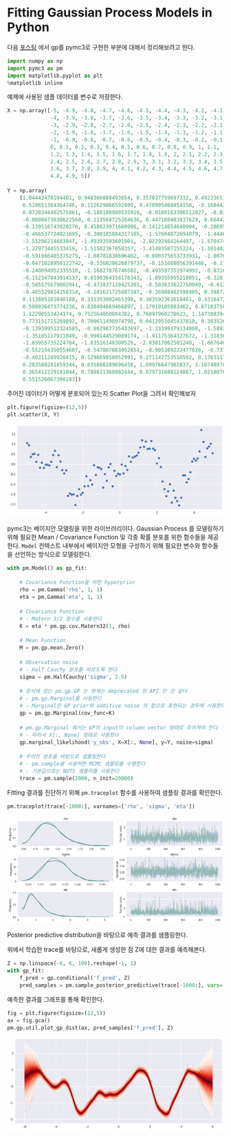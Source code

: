 
# Fitting Gaussian Process Models in Python

다음 [포스팅](https://blog.dominodatalab.com/fitting-gaussian-process-models-python/) 에서 gp를 pymc3로 구현한 부분에 대해서 정리해보려고 한다.

```python
import numpy as np
import pymc3 as pm
import matplotlib.pyplot as plt
%matplotlib inline
```

예제에 사용된 샘플 데이터를 변수로 저장한다.

```python
X = np.array([-5, -4.9, -4.8, -4.7, -4.6, -4.5, -4.4, -4.3, -4.2, -4.1,
              -4, -3.9, -3.8, -3.7, -3.6, -3.5, -3.4, -3.3, -3.2, -3.1,
              -3, -2.9, -2.8, -2.7, -2.6, -2.5, -2.4, -2.3, -2.2, -2.1,
              -2, -1.9, -1.8, -1.7, -1.6, -1.5, -1.4, -1.3, -1.2, -1.1,
              -1, -0.9, -0.8, -0.7, -0.6, -0.5, -0.4, -0.3, -0.2, -0.1,
              0, 0.1, 0.2, 0.3, 0.4, 0.5, 0.6, 0.7, 0.8, 0.9, 1, 1.1,
              1.2, 1.3, 1.4, 1.5, 1.6, 1.7, 1.8, 1.9, 2, 2.1, 2.2, 2.3,
              2.4, 2.5, 2.6, 2.7, 2.8, 2.9, 3, 3.1, 3.2, 3.3, 3.4, 3.5,
              3.6, 3.7, 3.8, 3.9, 4, 4.1, 4.2, 4.3, 4.4, 4.5, 4.6, 4.7,
              4.8, 4.9, 5])

Y = np.array(
    [1.04442478194401, 0.948306088493654, 0.357037759697332, 0.492336514646604,
     0.520651364364746, 0.112629866592809, 0.470995468454158, -0.168442254267804,
     0.0720344402575861, -0.188108980535916, -0.0160163306512027, -0.0388792158617705,
     -0.0600673630622568, 0.113568725264636, 0.447160403837629, 0.664421188556779,
     -0.139510743820276, 0.458823971660986, 0.141214654640904, -0.286957663528091,
     -0.466537724021695, -0.308185884317105, -1.57664872694079, -1.44463024170082,
     -1.51206214603847, -1.49393593601901, -2.02292464164487, -1.57047488853653,
     -1.22973445533419, -1.51502367058357, -1.41493587255224, -1.10140254663611,
     -0.591866485375275, -1.08781838696462, -0.800375653733931, -1.00764767602679,
     -0.0471028950122742, -0.536820626879737, -0.151688056391446, -0.176771681318393,
     -0.240094952335518, -1.16827876746502, -0.493597351974992, -0.831683011472805,
     -0.152347043914137, 0.0190364158178343, -1.09355955218051, -0.328157917911376,
     -0.585575679802941, -0.472837120425201, -0.503633622750049, -0.0124446353828312,
     -0.465529814250314, -0.101621725887347, -0.26988462590405, 0.398726664193302,
     0.113805181040188, 0.331353802465398, 0.383592361618461, 0.431647298655434,
     0.580036473774238, 0.830404669466897, 1.17919105883462, 0.871037583886711,
     1.12290553424174, 0.752564860804382, 0.76897960270623, 1.14738839410786,
     0.773151715269892, 0.700611498974798, 0.0412951045437818, 0.303526087747629,
     -0.139399513324585, -0.862987735433697, -1.23399179134008, -1.58924289116396,
     -1.35105117911049, -0.990144529089174, -1.91175364127672, -1.31836236129543,
     -1.65955735224704, -1.83516148300526, -2.03817062501248, -1.66764011409214,
     -0.552154350554687, -0.547807883952654, -0.905389222477036, -0.737156477425302,
     -0.40211249920415, 0.129669958952991, 0.271142753510592, 0.176311762529962,
     0.283580281859344, 0.635808289696458, 1.69976647982837, 1.10748978734239,
     0.365412229181044, 0.788821368082444, 0.879731888124867, 1.02180766619069,
     0.551526067300283])
```

주어진 데이터가 어떻게 분포되어 있는지 Scatter Plot을 그려서 확인해보자

```python
plt.figure(figsize=(12,5))
plt.scatter(X, Y)
```

![png](fig/gp_in_pymc3/output_01.png)

pymc3는 베이지안 모델링을 위한 라이브러리이다.
Gaussian Process 를 모델링하기 위해 필요한 Mean / Covariance Function 및 각종 확률 분포를 위한 함수들을 제공한다.
`Model` 컨텍스트 내부에서 베이지안 모형을 구성하기 위해 필요한 변수와 함수들을 선언하는 방식으로 모델링한다.

```python
with pm.Model() as gp_fit:

    # Covariance Function을 위한 hyperprior
    rho = pm.Gamma('rho', 1, 1)
    eta = pm.Gamma('eta', 1, 1)

    # Covariance Function
    # - Matern 3/2 함수를 사용한다
    K = eta * pm.gp.cov.Matern32(1, rho)

    # Mean Function
    M = pm.gp.mean.Zero()

    # Observation noise
    # - Half Cauchy 분포를 따르도록 한다
    sigma = pm.HalfCauchy('sigma', 2.5)

    # 문서에 있는 pm.gp.GP 는 현재는 deprecated 된 API 인 것 같다
    # - pm.gp.Marginal를 사용한다
    # - Marginal은 GP prior와 additive noise 의 합으로 표현되는 경우에 사용한다
    gp = pm.gp.Marginal(cov_func=K)

    # pm.gp.Marginal 에서는 GP의 input이 column vector 형태로 주어져야 한다
    # - 따라서 X[:, None] 형태로 사용한다
    gp.marginal_likelihood('y_obs', X=X[:, None], y=Y, noise=sigma)

    # 주어진 분포를 바탕으로 샘플링한다
    # - pm.sample을 사용하면 MCMC 샘플링을 수행한다
    # - 기본값으로는 NUTS 샘플러를 사용한다
    trace = pm.sample(2000, n_init=20000)
```

Fitting 결과를 진단하기 위해 `pm.traceplot` 함수를 사용하여 샘플링 결과를 확인한다.

```python
pm.traceplot(trace[-1000:], varnames=['rho', 'sigma', 'eta'])
```

![png](fig/gp_in_pymc3/output_02.png)

Posterior predictive distribution을 바탕으로 예측 결과를 샘플링한다.

위에서 학습한 trace를 바탕으로, 새롭게 생성한 점 Z에 대한 결과를 예측해본다.

```python
Z = np.linspace(-6, 6, 100).reshape(-1, 1)
with gp_fit:
    f_pred = gp.conditional('f_pred', Z)
    pred_samples = pm.sample_posterior_predictive(trace[-1000:], vars=[f_pred], samples=1000)
```

예측한 결과를 그래프를 통해 확인한다.

```python
fig = plt.figure(figsize=(12,5))
ax = fig.gca()
pm.gp.util.plot_gp_dist(ax, pred_samples['f_pred'], Z)
```

![png](fig/gp_in_pymc3/output_03.png)

